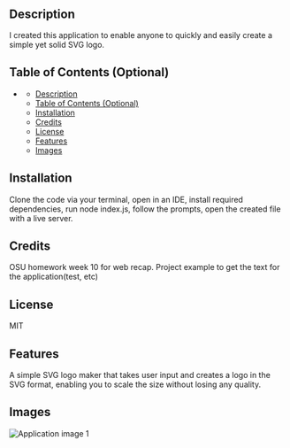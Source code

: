 # <SVG LOGO MAKER>

## Description

I created this application to enable anyone to quickly and easily create a simple yet solid SVG logo.
## Table of Contents (Optional)

- [](#)
  - [Description](#description)
  - [Table of Contents (Optional)](#table-of-contents-optional)
  - [Installation](#installation)
  - [Credits](#credits)
  - [License](#license)
  - [Features](#features)
  - [Images](#images)

## Installation

Clone the code via your terminal, open in an IDE, install required dependencies, run node index.js, follow the prompts, open the created file with a live server.


## Credits

OSU homework week 10 for web recap. Project example to get the text for the application(test, etc)

## License

MIT

## Features

A simple SVG logo maker that takes user input and creates a logo in the SVG format, enabling you to scale the size without losing any quality.

## Images

![Application image 1](./Assets/images/startscreen.png)

